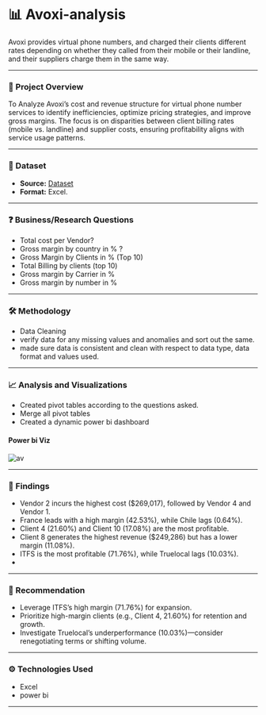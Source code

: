 
# 📊 Avoxi-analysis
Avoxi  provides virtual phone numbers, and  charged their clients different rates depending on whether they called from their mobile or their landline, and their suppliers charge them in the same way.

---
### 🧠 Project Overview

To Analyze Avoxi’s cost and revenue structure for virtual phone number services to identify inefficiencies, optimize pricing strategies, and improve gross margins. The focus is on disparities between client billing rates (mobile vs. landline) and supplier costs, ensuring profitability aligns with service usage patterns.

---

### 📂 Dataset

- **Source:** <a href = 'https://github.com/ikechidiogo19/AVOXI-analysis/blob/main/Copy%20of%20Billing_File_022025(1).xlsx'> Dataset </a>
- **Format:** Excel.
---

### ❓ Business/Research Questions

- Total cost per Vendor?
- Gross margin by country in % ?
- Gross Margin by Clients in % (Top 10)
- Total Billing by clients (top 10)
- Gross margin by Carrier in %
- Gross margin by number in %
---

### 🛠 Methodology
- Data Cleaning
- verify data for any missing values and anomalies and sort out the same.
- made sure data is consistent and clean with respect to data type, data format and values used.


---

### 📈 Analysis and Visualizations
- Created pivot tables according to the questions asked.
- Merge all pivot tables
- Created a dynamic power bi dashboard

#### Power bi Viz
![av](https://github.com/user-attachments/assets/487ac2b5-56f4-4418-a1b2-4454e0b92a25)


---

### 📌 Findings
- Vendor 2 incurs the highest cost ($269,017), followed by Vendor 4 and Vendor 1.
- France leads with a high margin (42.53%), while Chile lags (0.64%).
- Client 4 (21.60%) and Client 10 (17.08%) are the most profitable.
- Client 8 generates the highest revenue ($249,286) but has a lower margin (11.08%).
- ITFS is the most profitable (71.76%), while Truelocal lags (10.03%).
- 
---

### 🧾 Recommendation
- Leverage ITFS’s high margin (71.76%) for expansion.
- Prioritize high-margin clients (e.g., Client 4, 21.60%) for retention and growth.
- Investigate Truelocal’s underperformance (10.03%)—consider renegotiating terms or shifting volume.

---

### ⚙️ Technologies Used
- Excel
- power bi 

---


